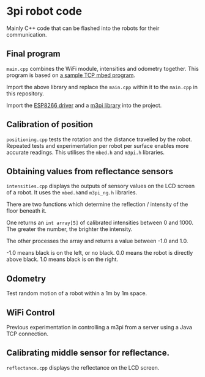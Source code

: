 # 3pi robot code

Mainly C++ code that can be flashed into the robots for their communication.

## Final program

`main.cpp` combines the WiFi module, intensities and odometry together. This program is based on [a sample TCP mbed program](https://developer.mbed.org/teams/ST/code/mbed-os-tcp-server-example/).

Import the above library and replace the `main.cpp` within it to the `main.cpp` in this repository.

Import the [ESP8266 driver](https://developer.mbed.org/teams/ESP8266/code/esp8266-driver/) and a [m3pi library](https://developer.mbed.org/users/ngoldin/code/m3pi_ng/) into the project.


## Calibration of position

`positioning.cpp` tests the rotation and the distance travelled by the robot. Repeated tests and experimentation per robot per surface enables more accurate readings. This utilises the `mbed.h` and `m3pi.h` libraries.

## Obtaining values from reflectance sensors

`intensities.cpp` displays the outputs of sensory values on the LCD screen of a robot. It uses the `mbed.h`and `m3pi_ng.h` libraries.

There are two functions which determine the reflection / intensity of the floor beneath it.

One returns an `int array[5]` of calibrated intensities between 0 and 1000. The greater the number, the brighter the intensity.

The other processes the array and returns a value between -1.0 and 1.0.

-1.0 means black is on the left, or no black.
0.0 means the robot is directly above black.
1.0 means black is on the right.

## Odometry

Test random motion of a robot within a 1m by 1m space.

## WiFi Control

Previous experimentation in controlling a m3pi from a server using a Java TCP connection.

## Calibrating middle sensor for reflectance.

`reflectance.cpp` displays the reflectance on the LCD screen.
